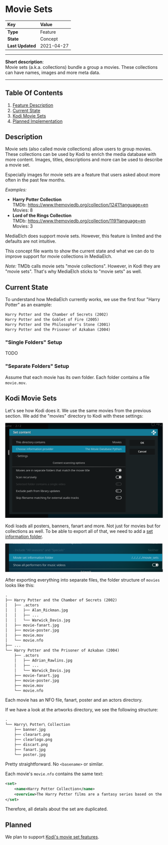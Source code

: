 # Movie Sets

| Key               | Value            |
|:------------------|:-----------------|
| __Type__          | Feature          |
| __State__         | Concept          |
| __Last Updated__  | 2021-04-27       |

------------------------------------------------------

__Short description__:  
Movie sets (a.k.a. collections) bundle a group a movies.
These collections can have names, images and more meta data.

------------------------------------------------------

## Table Of Contents

 1. [Feature Description](#description)
 2. [Current State](#current-state)
 3. [Kodi Movie Sets](#kodi-movie-sets)
 4. [Planned Implementation](#planned)

## Description

Movie sets (also called movie collections) allow users to group movies.
These collections can be used by Kodi to enrich the media database with more content.
Images, titles, descriptions and more can be used to describe a movie set.

Especially images for movie sets are a feature that users asked about more often in the past few months.

_Examples:_

- __Harry Potter Collection__  
  TMDb: <https://www.themoviedb.org/collection/1241?language=en>  
  Movies: 8
- __Lord of the Rings Collection__  
  TMDb: <https://www.themoviedb.org/collection/119?language=en>  
  Movies: 3

MediaElch does support movie sets.  However, this feature is limited and the
defaults are not intuitive.

This concept file wants to show the current state and what we can do to improve
support for movie collections in MediaElch.

_Note:_  TMDb calls movie sets "movie collections".  However, in Kodi they are
"movie sets".  That's why MediaElch sticks to "movie sets" as well.

## Current State

To understand how MediaElch currently works, we use the first four "Harry Potter" as an example:

```
Harry Potter and the Chamber of Secrets (2002)
Harry Potter and the Goblet of Fire (2005)
Harry Potter and the Philosopher's Stone (2001)
Harry Potter and the Prisoner of Azkaban (2004)
```

### "Single Folders" Setup

TODO

### "Separate Folders" Setup

Assume that each movie has its own folder.  Each folder contains a file `movie.mov`.

## Kodi Movie Sets

Let's see how Kodi does it.  We use the same movies from the previous section.
We add the "movies" directory to Kodi with these settings:

![Kodi Movie Directory Settings](../images/Kodi_movie_dir.png)

Kodi loads all posters, banners, fanart and more. Not just for movies but for collections as well.
To be able to export all of that, we need to add a [set information folder][kodi_set_info_folder].

![Kodi Settings -- Movie Set Information Folder](../images/Kodi_movie_set_folder.png)

After exporting everything into separate files, the folder structure of `movies` looks like this:

```
.
├── Harry Potter and the Chamber of Secrets (2002)
│   ├── .actors
│   │   ├── Alan_Rickman.jpg
│   │   ├── ...
│   │   └── Warwick_Davis.jpg
│   ├── movie-fanart.jpg
│   ├── movie-poster.jpg
│   ├── movie.mov
│   └── movie.nfo
├── ...
└── Harry Potter and the Prisoner of Azkaban (2004)
    ├── .actors
    │   ├── Adrian_Rawlins.jpg
    │   ├── ...
    │   └── Warwick_Davis.jpg
    ├── movie-fanart.jpg
    ├── movie-poster.jpg
    ├── movie.mov
    └── movie.nfo
```

Each movie has an NFO file, fanart, poster and an actors directory.

If we have a look at the artworks directory, we see the following structure:

```
.
└── Harry\ Potter\ Collection
    ├── banner.jpg
    ├── clearart.png
    ├── clearlogo.png
    ├── discart.png
    ├── fanart.jpg
    └── poster.jpg
```

Pretty straightforward.  No `<basename>` or similar.

Each movie's `movie.nfo` contains the same text:

```xml
<set>
    <name>Harry Potter Collection</name>
    <overview>The Harry Potter films are a fantasy series based on the series of seven Harry Potter novels by British writer J. K. Rowling.</overview>
</set>
```

Therefore, all details about the set are duplicated.


## Planned

We plan to support [Kodi's movie set features][kodi_movie_sets].


[kodi_movie_sets]: https://kodi.wiki/view/Movie_sets
[kodi_set_info_folder]: https://kodi.wiki/view/Movie_set_information_folder